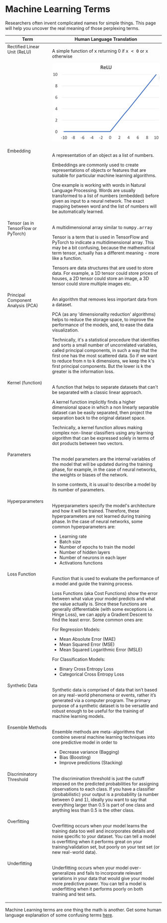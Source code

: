 # Machine Learning Terms

Researchers often invent complicated names for simple things. This page will help you uncover the real meaning of those perplexing terms.

<table>
<thead>
<tr>
<th>Term</th>
<th>Human Language Translation</th>
</tr>
</thead>
<tbody>
<tr>
<td valign="top">Rectified Linear Unit (ReLU)</td>
<td>
    <p>A simple function of <tt>x</tt> returning 0 if <tt>x < 0</tt> or <tt>x</tt> otherwise</p>
    <p><img width="400px" src="images/relu.png"></p>
</td>
</tr>
<tr>
<td valign="top">Embedding</td>
<td>
    <p>A representation of an object as a list of numbers.</p>
    <p>Embeddings are commonly used to create representations of objects or features that are suitable for particular machine learning algorithms.</p>
    <p>One example is working with words in Natural Language Processing. Words are usually transformed to a list of numbers (embedded) before given as input to a neural network. The exact mapping between word and the list of numbers will be automatically learned.</p>
</td>
</tr>
<tr>
<td valign="top">Tensor (as in TensorFlow or PyTorch)</td>
<td>
    <p>A multidimensional array similar to <tt>numpy.array</tt></p>
    <p>Tensor is a term that is used in TensorFlow and PyTorch to indicate a multidimensional array. This may be a bit confusing, because the mathematical term tensor, actually has a different meaning - more like a function.</p>
    <p>Tensors are data structures that are used to store data. For example, a 1D tensor could store prices of houses, a 2D tensor could store an image, a 3D tensor could store multiple images etc.</p>
</td>
</tr>
<tr>
<td valign="top">Principal Component Analysis (PCA)</td>
<td>
    <p>An algorithm that removes less important data from a dataset.</p>
    <p>PCA (as any 'dimensionality reduction' algorithms) helps to reduce the storage space, to improve the performance of the models, and, to ease the data visualization.</p>
    <p>Technically, it's a statistical procedure that identifies and sorts a small number of uncorrelated variables, called principal components, in such a way that the first one has the most scattered data. So if we want to reduce from <tt>n</tt> to <tt>k</tt> dimensions, we keep the <tt>k</tt>'s first principal components. But the lower is <tt>k</tt> the greater is the information loss.</p>
</td>
</tr>
<tr>
<td valign="top">Kernel (function)</td>
<td>
    <p>A function that helps to separate datasets that can't be separated with a classic linear approach.</p>
    <p>A kernel function implicitly finds a higher dimensional space in which a non linearly separable dataset can be easily separated, then project the separation back to the original dataset space.</p>
    <p>Technically, a kernel function allows making complex non-linear classifiers using any learning algorithm that can be expressed solely in terms of dot products between two vectors.</p>
</td>
</tr>
<tr>
<td valign="top">Parameters</td>
<td>
    <p>The model parameters are the internal variables of the model that will be updated during the training phase, for example, in the case of neural networks, the weights or biases of the network.</p>
    <p>In some contexts, it is usual to describe a model by its number of parameters.</p>
</td>
</tr>
<tr>
<td valign="top">Hyperparameters</td>
<td>
    <p>Hyperparameters specify the model's architecture and how it will be trained. Therefore, these hyperparameters are not learned during training phase. In the case of neural networks, some common hyperparameters are:</p>
    <ul>
        <li>Learning rate</li>
        <li>Batch size</li>
        <li>Number of epochs to train the model</li>
        <li>Number of hidden layers</li>
        <li>Number of neurons in each layer</li>
        <li>Activations functions</li>
    </ul>
</td>
</tr>
<tr>
<td valign="top">Loss Function</td>
<td>
    <p>Function that is used to evaluate the performance of a model and guide the training process.</p>
    <p>Loss Functions (aka Cost Functions) show the error between what value your model predicts and what the value actually is. Since these functions are generally differentiable (with some exceptions i.e. Hinge Loss), we can apply a Gradient Descent to find the least error. Some common ones are:</p>
    <p>For Regression Models:</p>
    <ul>
        <li>Mean Absolute Error (MAE)</li>
        <li>Mean Squared Error (MSE)</li>
        <li>Mean Squared Logarithmic Error (MSLE)</li>
    </ul>
    <p>For Classification Models:</p>
    <ul>
        <li>Binary Cross Entropy Loss</li>
        <li>Categorical Cross Entropy Loss</li>
    </ul>
</td>
</tr>
<tr>
<td valign="top">Synthetic Data</td>
<td>
    <p>Synthetic data is comprised of data that isn’t based on any real-world phenomena or events, rather it’s generated via a computer program. The primary purpose of a synthetic dataset is to be versatile and robust enough to be useful for the training of machine learning models.</p>
</td>
</tr>
<tr>
<td valign="top">Ensemble Methods</td>
<td>
    <p>Ensemble methods are meta-algorithms that combine several machine learning techniques into one predictive model in order to </p>
    <ul>
        <li>Decrease variance (Bagging) </li>
        <li>Bias (Boosting)</li>
        <li>Improve predictions (Stacking)</li>
    </ul>
</td>
</tr>
<tr>
<td valign="top">Discriminatory Threshold</td>
<td>
    <p>The discrimination threshold is just the cutoff imposed on the predicted probabilities for assigning observations to each class. If you have a classifier (probabilistic) your output is a probability (a number between 0 and 1), ideally you want to say that everything larger than 0.5 is part of one class and anything less than 0.5 is the other class.</p>
</td>
</tr>
<tr>
<td valign="top">Overfitting</td>
<td>
    <p>Overfitting occurs when your model learns the training data too well and incorporates details and noise specific to your dataset. You can tell a model is overfitting when it performs great on your training/validation set, but poorly on your test set (or new real-world data).</p>
</td>
</tr>
<tr>
<td valign="top">Underfitting</td>
<td>
    <p>Underfitting occurs when your model over-generalizes and fails to incorporate relevant variations in your data that would give your model more predictive power. You can tell a model is underfitting when it performs poorly on both training and test sets.</p>
</td>
</tr>
</tbody>
</table>

Machine Learning terms are one thing the math is another. Get some human language explanation of some confusing terms [here](math-terms.md).
